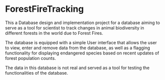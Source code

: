 # ForestFireTracking

This a Database design and implementation project for a database aiming to serve as a tool for scientist to track changes in animal biodiversity in different forests in the world due to Forest Fires.

The database is equipped with a simple User interface that allows the user to view, enter and remove data from the database, as well as a flagging functionality for displaying endangered species based on recent updates of forest population counts. 

The data in this database is not real and served as a tool for testing the functionalities of the database.
